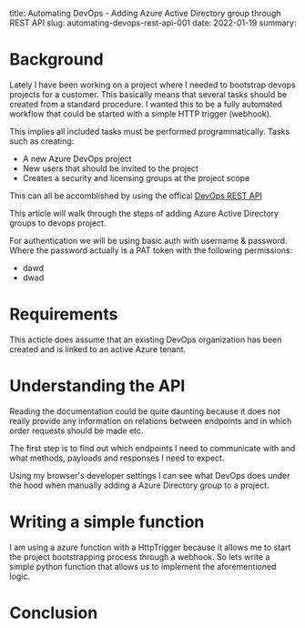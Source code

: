 title: Automating DevOps - Adding Azure Active Directory group through REST API
slug: automating-devops-rest-api-001
date: 2022-01-19
summary: 

Background
====

Lately I have been working on a project where I needed to bootstrap devops projects for a customer. This basically means that several tasks should be created from a standard procedure. I wanted this to be a fully automated workflow that could be started with a simple HTTP trigger (webhook).

This implies all included tasks must be performed programmatically. Tasks such as creating:

* A new Azure DevOps project
* New users that should be invited to the project
* Creates a security and licensing groups at the project scope

This can all be accomblished by using the offical [DevOps REST API](https://docs.microsoft.com/en-us/rest/api/azure/devops/?view=azure-devops-rest-7.1&viewFallbackFrom=azure-devops-rest-6.1)

This article will walk through the steps of adding Azure Active Directory groups to devops project.

For authentication we will be using basic auth with username & password. Where the password actually is a PAT token with the following permissions:

* dawd
* dwad

Requirements
====
This acticle does assume that an existing DevOps organization has been created and is linked to an active Azure tenant.


Understanding the API
====

Reading the documentation could be quite daunting because it does not really provide any information on relations between endpoints and in which order requests should be made etc.

The first step is to find out which endpoints I need to communicate with and what methods, payloads and responses I need to expect.

Using my browser's developer settings I can see what DevOps does under the hood when manually adding a Azure Directory group to a project.


Writing a simple function
====

I am using a azure function with a HttpTrigger because it allows me to start the project bootstrapping process through a webhook. So lets write a simple python function that allows us to implement the aforementioned logic.

Conclusion
====

